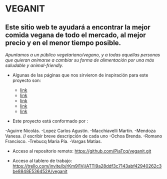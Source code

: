
# VEGANIT

## **Este sitio web te ayudará a encontrar la mejor comida vegana de todo el mercado, al mejor precio y en el menor tiempo posible.**

 *Apuntamos a un público vegetariano/vegano, y a todas aquellas personas que quieran animarse a cambiar su forma de alimentación por una más saludable y animal-friendly.*
 
 * Algunas de las páginas que nos sirvieron de inspiración para este proyecto son:

	- [link](https://notco.com/ar/)
	- [link](https://feliceslasvacas.com/)
	- [link](https://veggieplanet.ca/)
	- [link](https://funnyveggie.com.ar)
	- [link](https://www.vegaffinity.com/tienda-vegana/)

 * Este proyecto está conformado por :

 -Aguirre Nicolás.
 -Lopez Carlos Agustin.
 -Macchiavelli Martin.
 -Mendoza Vanesa.          // escribir breve descripción de cada uno
 -Ochoa Brenda.
 -Romano Francisco.
 -Trebucq María Pía.
 -Vargas Matías.

 * Acceso al repositorio remoto:
 https://github.com/PiaTcq/veganit.git

 * Acceso al tablero de trabajo:
 https://trello.com/invite/b/rKm9l1Vj/ATTI9a28ddf3c7143abf42940262c3be8848E536452A/veganit